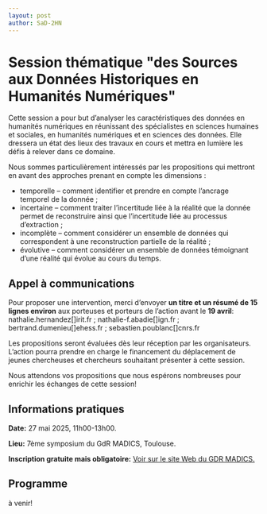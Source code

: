 ```yaml
---
layout: post
author: SaD-2HN
---
```


# Session thématique "des Sources aux Données Historiques en Humanités Numériques"

Cette session a pour but d’analyser les caractéristiques des données en humanités numériques en réunissant des spécialistes en sciences humaines et sociales, en humanités numériques et en sciences des données. Elle dressera un état des lieux des travaux en cours et mettra en lumière les défis à relever dans ce domaine.
 
Nous sommes particulièrement intéressés par les propositions qui mettront en avant des approches prenant en compte les dimensions :
* temporelle – comment identifier et prendre en compte l’ancrage temporel de la donnée ;
* incertaine – comment traiter l’incertitude liée à la réalité que la donnée permet de reconstruire ainsi que l’incertitude liée au processus d’extraction ;
* incomplète – comment considérer un ensemble de données qui correspondent à une reconstruction partielle de la réalité ;
* évolutive – comment considérer un ensemble de données témoignant d’une réalité qui évolue au cours du temps.

## Appel à communications

Pour proposer une intervention, merci d’envoyer **un titre et un résumé de 15 lignes environ** aux porteuses et porteurs de l’action avant le **19 avril**: nathalie.hernandez[]irit.fr ; nathalie-f.abadie[]ign.fr ; bertrand.dumenieu[]ehess.fr ; sebastien.poublanc[]cnrs.fr

Les propositions seront évaluées dès leur réception par les organisateurs. L’action pourra prendre en charge le financement du déplacement de jeunes chercheuses et chercheurs souhaitant présenter à cette session.

Nous attendons vos propositions que nous espérons nombreuses pour enrichir les échanges de cette session!

## Informations pratiques

**Date:** 27 mai 2025, 11h00-13h00.

**Lieu:** 7ème symposium du GdR MADICS, Toulouse. 

**Inscription gratuite mais obligatoire:** [Voir sur le site Web du GDR MADICS.](https://www.madics.fr/event/symposium-madics-7/)

## Programme

à venir!



